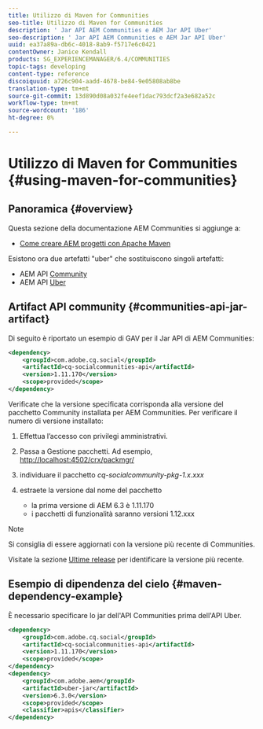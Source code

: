 ```yaml
---
title: Utilizzo di Maven for Communities
seo-title: Utilizzo di Maven for Communities
description: ' Jar API AEM Communities e AEM Jar API Uber'
seo-description: ' Jar API AEM Communities e AEM Jar API Uber'
uuid: ea37a89a-db6c-4018-8ab9-f5717e6c0421
contentOwner: Janice Kendall
products: SG_EXPERIENCEMANAGER/6.4/COMMUNITIES
topic-tags: developing
content-type: reference
discoiquuid: a726c904-aadd-4678-be84-9e05808ab8be
translation-type: tm+mt
source-git-commit: 13d890d08a032fe4eef1dac793dcf2a3e682a52c
workflow-type: tm+mt
source-wordcount: '186'
ht-degree: 0%

---
```



# Utilizzo di Maven for Communities {#using-maven-for-communities}

## Panoramica {#overview}

Questa sezione della documentazione AEM Communities  si aggiunge a:

* [Come creare AEM progetti con Apache Maven](../../help/sites-developing/ht-projects-maven.md)

Esistono ora due artefatti &quot;uber&quot; che sostituiscono singoli artefatti:

* AEM API [Community](#communities-api-jar-artifact)
* AEM API [Uber](../../help/sites-developing/ht-projects-maven.md#what-is-the-uberjar)

## Artifact API community {#communities-api-jar-artifact}

Di seguito è riportato un esempio di GAV per il  Jar API di AEM Communities:

```xml
<dependency>
    <groupId>com.adobe.cq.social</groupId>
    <artifactId>cq-socialcommunities-api</artifactId>
    <version>1.11.170</version>
    <scope>provided</scope>
</dependency>
```

Verificate che la versione specificata corrisponda alla versione del pacchetto Community installata per  AEM Communities. Per verificare il numero di versione installato:

1. Effettua l’accesso con privilegi amministrativi.
2. Passa a Gestione [](../../help/sites-administering/package-manager.md)pacchetti. Ad esempio, [http://localhost:4502/crx/packmgr/](http://localhost:4502/crx/packmgr/)

3. individuare il pacchetto *cq-socialcommunity-pkg-1.x.xxx*
4. estraete la versione dal nome del pacchetto
   * la prima versione di AEM 6.3 è 1.11.170
   * i pacchetti di funzionalità saranno versioni 1.12.xxx

>[!NOTE]
>
>Si consiglia di essere aggiornati con la versione più recente di Communities.
>
>Visitate la sezione [Ultime release](deploy-communities.md#latest-releases) per identificare la versione più recente.

## Esempio di dipendenza del cielo {#maven-dependency-example}

È necessario specificare lo jar dell&#39;API Communities prima dell&#39;API Uber.

```xml
<dependency>
    <groupId>com.adobe.cq.social</groupId>
    <artifactId>cq-socialcommunities-api</artifactId>
    <version>1.11.170</version>
    <scope>provided</scope>
</dependency>
<dependency>
    <groupId>com.adobe.aem</groupId>
    <artifactId>uber-jar</artifactId>
    <version>6.3.0</version>
    <scope>provided</scope>
    <classifier>apis</classifier>
</dependency>
```
